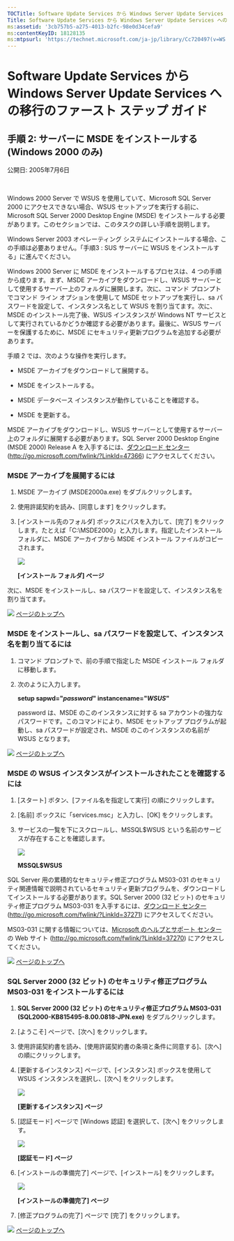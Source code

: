 ```yaml
---
TOCTitle: Software Update Services から Windows Server Update Services への移行のファースト ステップ ガイド
Title: Software Update Services から Windows Server Update Services への移行のファースト ステップ ガイド
ms:assetid: '3cb757b5-a275-4013-b2fc-98e0d34cefa9'
ms:contentKeyID: 18128135
ms:mtpsurl: 'https://technet.microsoft.com/ja-jp/library/Cc720497(v=WS.10)'
---
```


Software Update Services から Windows Server Update Services への移行のファースト ステップ ガイド
=================================================================================================

手順 2: サーバーに MSDE をインストールする (Windows 2000 のみ)
--------------------------------------------------------------

公開日: 2005年7月6日

 

Windows 2000 Server で WSUS を使用していて、Microsoft SQL Server 2000 にアクセスできない場合、WSUS セットアップを実行する前に、Microsoft SQL Server 2000 Desktop Engine (MSDE) をインストールする必要があります。このセクションでは、このタスクの詳しい手順を説明します。

Windows Server 2003 オペレーティング システムにインストールする場合、この手順は必要ありません。「手順3 : SUS サーバーに WSUS をインストールする」に進んでください。

Windows 2000 Server に MSDE をインストールするプロセスは、4 つの手順から成ります。まず、MSDE アーカイブをダウンロードし、WSUS サーバーとして使用するサーバー上のフォルダに展開します。次に、コマンド プロンプトでコマンド ライン オプションを使用して MSDE セットアップを実行し、sa パスワードを設定して、インスタンス名として WSUS を割り当てます。次に、MSDE のインストール完了後、WSUS インスタンスが Windows NT サービスとして実行されているかどうか確認する必要があります。最後に、WSUS サーバーを保護するために、MSDE にセキュリティ更新プログラムを追加する必要があります。

手順 2 では、次のような操作を実行します。

-   MSDE アーカイブをダウンロードして展開する。

-   MSDE をインストールする。

-   MSDE データベース インスタンスが動作していることを確認する。

-   MSDE を更新する。

MSDE アーカイブをダウンロードし、WSUS サーバーとして使用するサーバー上のフォルダに展開する必要があります。SQL Server 2000 Desktop Engine (MSDE 2000) Release A を入手するには、[ダウンロード センター](http://go.microsoft.com/fwlink/?linkid=47366) (http://go.microsoft.com/fwlink/?LinkId=47366) にアクセスしてください。

### MSDE アーカイブを展開するには

1.  MSDE アーカイブ (MSDE2000a.exe) をダブルクリックします。

2.  使用許諾契約を読み、\[同意します\] をクリックします。

3.  \[インストール先のフォルダ\] ボックスにパスを入力して、\[完了\] をクリックします。たとえば「C:\\MSDE2000」と入力します。指定したインストール フォルダに、MSDE アーカイブから MSDE インストール ファイルがコピーされます。

    ![](images/Cc720497.e73a744c-980e-403e-9999-fabd16cbbe65(ja-jp,WS.10).gif)

    **\[インストール フォルダ\] ページ**

次に、MSDE をインストールし、sa パスワードを設定して、インスタンス名を割り当てます。

![](images/Cc720497.arrow_px_up(ja-jp,WS.10).gif) [ページのトップへ](#ctl00_rs1_eb1_panel1)

### MSDE をインストールし、sa パスワードを設定して、インスタンス名を割り当てるには

1.  コマンド プロンプトで、前の手順で指定した MSDE インストール フォルダに移動します。

2.  次のように入力します。

    **setup sapwd="***password***" instancename="***WSUS***"**

    password は、MSDE のこのインスタンスに対する sa アカウントの強力なパスワードです。このコマンドにより、MSDE セットアップ プログラムが起動し、sa パスワードが設定され、MSDE のこのインスタンスの名前が WSUS となります。

![](images/Cc720497.arrow_px_up(ja-jp,WS.10).gif) [ページのトップへ](#ctl00_rs1_eb1_panel1)

### MSDE の WSUS インスタンスがインストールされたことを確認するには

1.  \[スタート\] ボタン、\[ファイル名を指定して実行\] の順にクリックします。

2.  \[名前\] ボックスに「services.msc」と入力し、\[OK\] をクリックします。

3.  サービスの一覧を下にスクロールし、MSSQL$WSUS という名前のサービスが存在することを確認します。

    ![](images/Cc720497.4e0eb616-431e-459c-85d7-d5411c1c8c1f(ja-jp,WS.10).gif)

    **MSSQL$WSUS**

SQL Server 用の累積的なセキュリティ修正プログラム MS03-031 のセキュリティ関連情報で説明されているセキュリティ更新プログラムを、ダウンロードしてインストールする必要があります。SQL Server 2000 (32 ビット) のセキュリティ修正プログラム MS03-031 を入手するには、[ダウンロード センター](http://go.microsoft.com/fwlink/?linkid=37271) (http://go.microsoft.com/fwlink/?LinkId=37271) にアクセスしてください。

MS03-031 に関する情報については、[Microsoft のヘルプとサポート センター](http://go.microsoft.com/fwlink/?linkid=37270)の Web サイト (http://go.microsoft.com/fwlink/?LinkId=37270) にアクセスしてください。

![](images/Cc720497.arrow_px_up(ja-jp,WS.10).gif) [ページのトップへ](#ctl00_rs1_eb1_panel1)

### SQL Server 2000 (32 ビット) のセキュリティ修正プログラム MS03-031 をインストールするには

1.  **SQL Server 2000 (32 ビット) のセキュリティ修正プログラム MS03-031 (SQL2000-KB815495-8.00.0818-JPN.exe)** をダブルクリックします。

2.  \[ようこそ\] ページで、\[次へ\] をクリックします。

3.  使用許諾契約書を読み、\[使用許諾契約書の条項と条件に同意する\]、\[次へ\] の順にクリックします。

4.  \[更新するインスタンス\] ページで、\[インスタンス\] ボックスを使用して WSUS インスタンスを選択し、\[次へ\] をクリックします。

    ![](images/Cc720497.4324bb19-b6a9-4692-94c8-4cda9d4a8f36(ja-jp,WS.10).gif)

    **\[更新するインスタンス\] ページ**

5.  \[認証モード\] ページで \[Windows 認証\] を選択して、\[次へ\] をクリックします。

    ![](images/Cc720497.3fffd3ee-c18d-4745-981c-d926b0d010bb(ja-jp,WS.10).gif)

    **\[認証モード\] ページ**

6.  \[インストールの準備完了\] ページで、\[インストール\] をクリックします。

    ![](images/Cc720497.cce31dec-4439-4f00-9a69-4a59ada3072a(ja-jp,WS.10).gif)
    
    **\[インストールの準備完了\] ページ**

7.  \[修正プログラムの完了\] ページで \[完了\] をクリックします。

![](images/Cc720497.arrow_px_up(ja-jp,WS.10).gif) [ページのトップへ](#ctl00_rs1_eb1_panel1)
